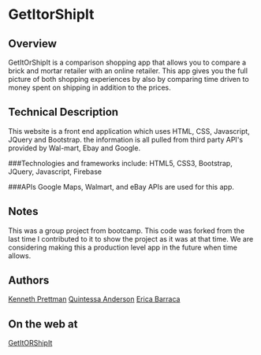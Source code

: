# GetItorShipIt 

## Overview
GetItOrShipIt is a comparison shopping app that allows you to compare a brick and mortar retailer with an online retailer. This app gives you the full picture of both shopping experiences by also by comparing time driven to money spent on shipping in addition to the prices.

## Technical Description
This website is a front end application which uses HTML, CSS, Javascript, JQuery and Bootstrap. the information is all pulled from third party API's provided by Wal-mart, Ebay and Google.

###Technologies and frameworks include:
HTML5, CSS3, Bootstrap, JQuery, Javascript, Firebase

###APIs
Google Maps, Walmart, and eBay APIs are used for this app. 

## Notes
This was a group project from bootcamp. This code was forked from the last time I contributed to it to show the project as it was at that time. We are considering making this a production level app in the future when time allows.

## Authors
[Kenneth Prettman](https://github.com/KentsCode)
[Quintessa Anderson](https://github.com/GrandSuccess87)
[Erica Barraca](https://github.com/ebarraca)

## On the web at 
[GetItORShipIt](http://getitorshipit.com/)
